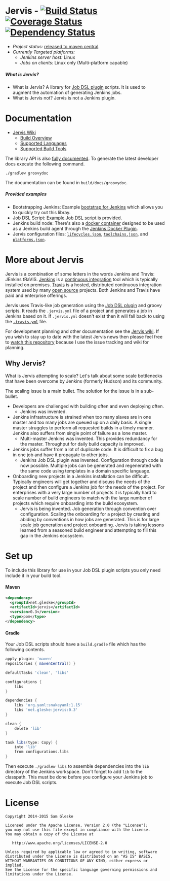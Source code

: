 # Jervis - [![Build Status][status-build]][jervis-travis] [![Coverage Status][status-coverage]][jervis-coveralls] [![Dependency Status][status-versioneye]][jervis-versioneye]

* *Project status:* [released to maven central][maven-release].
* *Currently Targeted platforms:*
  * *Jenkins server host:* Linux
  * *Jobs on clients:* Linux only (Multi-platform capable)

##### What is Jervis?

* What is Jervis? A library for [Job DSL plugin][jenkins-plugin-job-dsl]
  scripts.  It is used to augment the automation of generating Jenkins jobs.
* What is Jervis not? Jervis is not a Jenkins plugin.

# Documentation

* [Jervis Wiki][jervis-wiki]
  * [Build Overview][jervis-wiki-overview]
  * [Supported Languages][jervis-wiki-languages]
  * [Supported Build Tools][jervis-wiki-build-tools]


The library API is also [fully documented][jervis-api-docs].  To generate the
latest developer docs execute the following command.

    ./gradlew groovydoc

The documentation can be found in `build/docs/groovydoc`.

##### Provided examples

* Bootstrapping Jenkins: Example [bootstrap for
  Jenkins][jervis-jenkins-bootstrap] which allows you to quickly try out this
  libray.
* Job DSL Script: [Example Job DSL script](jobs/firstjob_dsl.groovy) is
  provided.
* Jenkins build node: There's also a [docker container][jervis-docker] designed
  to be used as a Jenkins build agent through the [Jenkins Docker
  Plugin][jenkins-plugin-docker].
* Jervis configuration files: [`lifecycles.json`][json-lifecycles],
  [`toolchains.json`][json-toolchains], and [`platforms.json`][json-platforms].

# More about Jervis

Jervis is a combination of some letters in the words Jenkins and Travis: JEnkins
tRaVIS.  [Jenkins][jenkins] is a [continuous integration][wiki-ci] tool which is
typically installed on premises.  [Travis][travis] is a hosted, distributed
continuous integration system used by many [open source][wiki-os] projects.
Both Jenkins and Travis have paid and enterprise offerings.

Jervis uses Travis-like job generation using the [Job DSL
plugin][jenkins-plugin-job-dsl] and groovy scripts.  It reads the `.jervis.yml`
file of a project and generates a job in Jenkins based on it.  If `.jervis.yml`
doesn't exist then it will fall back to using the [`.travis.yml`][travis-yaml]
file.

For development planning and other documentation see the [Jervis
wiki][jervis-wiki].  If you wish to stay up to date with the latest Jervis news
then please feel free to [watch this repository][watch-repo] because I use the
issue tracking and wiki for planning.

## Why Jervis?

What is Jervis attempting to scale?  Let's talk about some scale bottlenecks
that have been overcome by Jenkins (formerly Hudson) and its community.

The scaling issue is a main bullet. The solution for the issue is in a
sub-bullet.

* Developers are challenged with building often and even deploying often.
  * Jenkins was invented.
* Jenkins infrastructure is strained when too many slaves are in one master and
  too many jobs are queued up on a daily basis.  A single master struggles to
  perform all requested builds in a timely manner.  Jenkins also suffers from
  single point of failure as a lone master.
  * Multi-master Jenkins was invented. This provides redundancy for the master.
    Throughput for daily build capacity is improved.
* Jenkins jobs suffer from a lot of duplicate code.  It is difficult to fix a
  bug in one job and have it propagate to other jobs.
  * Jenkins Job DSL plugin was invented.  Configuration through code is now
    possible.  Multiple jobs can be generated and regenerated with the same code
    using templates in a domain specific language.
* Onboarding new projects in a Jenkins installation can be difficult.  Typically
  engineers will get together and discuss the needs of the project and then
  configure a Jenkins job for the needs of the project.  For enterprises with a
  very large number of projects it is typically hard to scale number of build
  engineers to match with the large number of projects which require onboarding
  into the build ecosystem.
  * Jervis is being invented.  Job generation through convention over
    configuration.  Scaling the onboarding for a project by creating and abiding
    by conventions in how jobs are generated.  This is for large scale job
    generation and project onboarding.  Jervis is taking lessons learned from a
    seasoned build engineer and attempting to fill this gap in the Jenkins
    ecosystem.

# Set up

To include this library for use in your Job DSL plugin scripts you only need
include it in your build tool.

#### Maven

```xml
<dependency>
  <groupId>net.gleske</groupId>
  <artifactId>jervis</artifactId>
  <version>0.3</version>
  <type>pom</type>
</dependency>
```

#### Gradle

Your Job DSL scripts should have a `build.gradle` file which has the following
contents.

```groovy
apply plugin: 'maven'
repositories { mavenCentral() }

defaultTasks 'clean', 'libs'

configurations {
    libs
}

dependencies {
    libs 'org.yaml:snakeyaml:1.15'
    libs 'net.gleske:jervis:0.3'
}

clean {
    delete 'lib'
}

task libs(type: Copy) {
    into 'lib'
    from configurations.libs
}
```

Then execute `./gradlew libs` to assemble dependencies into the `lib` directory
of the Jenkins workspace.  Don't forget to add `lib` to the classpath.  This
must be done before you configure your Jenkins job to execute Job DSL scripts.

# License

    Copyright 2014-2015 Sam Gleske

    Licensed under the Apache License, Version 2.0 (the "License");
    you may not use this file except in compliance with the License.
    You may obtain a copy of the License at

       http://www.apache.org/licenses/LICENSE-2.0

    Unless required by applicable law or agreed to in writing, software
    distributed under the License is distributed on an "AS IS" BASIS,
    WITHOUT WARRANTIES OR CONDITIONS OF ANY KIND, either express or implied.
    See the License for the specific language governing permissions and
    limitations under the License.

[jenkins]: https://jenkins-ci.org/
[jenkins-plugin-docker]: https://wiki.jenkins-ci.org/display/JENKINS/Docker+Plugin
[jenkins-plugin-job-dsl]: https://wiki.jenkins-ci.org/display/JENKINS/Job+DSL+Plugin
[jervis-api-docs]: http://sam.gleske.net/jervis-api/
[jervis-coveralls]: https://coveralls.io/r/samrocketman/jervis?branch=master
[jervis-docker]: https://github.com/samrocketman/docker-jenkins-jervis
[jervis-jenkins-bootstrap]: https://github.com/samrocketman/jenkins-bootstrap-jervis
[jervis-travis]: https://travis-ci.org/samrocketman/jervis
[jervis-versioneye]: https://www.versioneye.com/user/projects/54f2a1cc4f3108959a0007f1
[jervis-wiki-build-tools]: https://github.com/samrocketman/jervis/wiki/Supported-Tools
[jervis-wiki]: https://github.com/samrocketman/jervis/wiki
[jervis-wiki-languages]: https://github.com/samrocketman/jervis/wiki/Supported-Languages
[jervis-wiki-overview]: https://github.com/samrocketman/jervis/wiki/Build-overview
[json-lifecycles]: src/main/resources/lifecycles.json
[json-platforms]: src/main/resources/platforms.json
[json-toolchains]: src/main/resources/toolchains.json
[maven-release]: http://search.maven.org/#search|ga|1|g:"net.gleske"%20a:"jervis"
[milestone-progress]: https://github.com/samrocketman/jervis/milestones
[status-build]: https://travis-ci.org/samrocketman/jervis.svg?branch=master
[status-coverage]: https://coveralls.io/repos/samrocketman/jervis/badge.svg?branch=master
[status-versioneye]: https://www.versioneye.com/user/projects/54f2a1cc4f3108959a0007f1/badge.svg?style=flat
[travis]: https://travis-ci.org/
[travis-yaml]: http://docs.travis-ci.com/user/build-configuration/
[watch-repo]: https://help.github.com/articles/watching-repositories/
[wiki-ci]: https://en.wikipedia.org/wiki/Continuous_integration
[wiki-os]: http://en.m.wikipedia.org/wiki/Open_source
